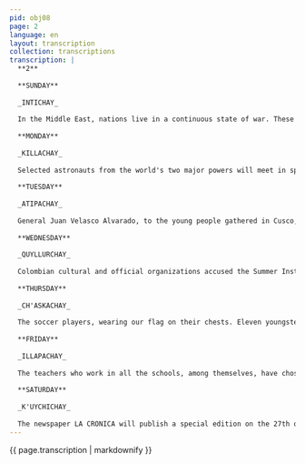 ```yaml
---
pid: obj08
page: 2
language: en
layout: transcription
collection: transcriptions
transcription: |
  **2**
  
  **SUNDAY**
  
  _INTICHAY_
  
  In the Middle East, nations live in a continuous state of war. These nations are Arabia and Israel. With the goal of safeguarding peace in the Middle East, the Army's "Peru Battalion" was sent to the critical area of ​​the Levant by agreement of the United Nations Security Council. They remained there for twenty months to preserve the ceasefire. They returned to their homeland yesterday, and their return was an emotional event, marked by joy and tears, along with the hearts of their families. Three hundred and thirty-three men, commanded by Lieutenant Colonel Jaime Montesino Ampuero, dressed in the uniform of the UN Forces, arrived at eight-fifteen in the morning. As General Leonidas Rodriguez rightly stated, the mission accomplished by the Peruvians must be interpreted as the permanent vocation for peace of Peru and its Armed Forces in the Latin American continent, and particularly with respect to the sister countries that border Peru. We would like to always live with this peace and this joy.
  
  **MONDAY**
  
  _KILLACHAY_
  
  Selected astronauts from the world's two major powers will meet in space. They are Soviet and American astronauts. If the news had been spread in previous years, it would have been considered impossible. This dream will become a reality next Thursday. This event will take place, even though there will be lightning and tornadoes that raise fears about the success of the endeavor. With this event, a new era begins; knowledge of space will no longer be a matter of individual effort, because in every endeavor, unity will be strength. The quest to explore space has already been a task of several years; with this knowledge, humanity will be helped; this is the reason why your ships are perfectly equipped.
  
  **TUESDAY**
  
  _ATIPACHAY_
  
  General Juan Velasco Alvarado, to the young people gathered in Cusco, with his pristine voice, I write thus: I want you to think about the revolution. You have to work so that the revolution is irreversible, so that it continues forward, moving forward lightly, even more lightly. This revolution is being made for the youth. The young people have to contribute their strength, their heart, their blood. We have only just defeated the bosses; we still have to further clarify our thoughts and feelings so that our flag flies high, so that the revolution may achieve even greater accomplishments, so that our people may see the beautiful seed of the revolution, so that we may live a true life. With the words of General Velasco Alvarado, the young people have truly strengthened themselves; they have laughed and sung for our Peruvian people. The meeting in Cusco is showing us how the revolutionary youth are working just like their elders, for our people, for our Peru, for themselves.
  
  **WEDNESDAY**
  
  _QUYLLURCHAY_
  
  Colombian cultural and official organizations accused the Summer Institute of Linguistics in Bogotá of violating sovereignty, stealing national resources, and abusing and trampling on indigenous populations. The Summer Institute of Linguistics was founded by the United States and operates in virtually all Latin American countries, serving more than 500 indigenous groups, particularly indigenous groups. According to the plaintiffs, this institute performs functions other than linguistics, ignoring the laws of our countries. This institute owns airplanes, landing strips, and a radio network. Another serious accusation refers to the mass sterilization of indigenous and rural communities. We believe the Colombian entities accusing the institute are clear-minded: it is possible that they are performing similar functions in our country. It will always be dangerous for the United States to become men and to expand our concepts.
  
  **THURSDAY**
  
  _CH'ASKACHAY_
  
  The soccer players, wearing our flag on their chests. Eleven youngsters finished tied with the Chilean team. That's what they call a tie in Spanish. They played in the city of Santiago de Chile. The best kickers, who make up what we call the national team, flew to the southern country on a plane. Marcos Calderón is the one who teaches the youngsters so they can be even better kickers. In that distant nation, they couldn't win, but they didn't let themselves be defeated either. It was the young player Teófilo Cubillas, who, as the game was coming to an end, kicked the ball with precision, sending it wide. That's why the young Peruvians didn't emerge victorious. This month, they will play again, in Bolivia. They'll let us know how they'll play by radio.
  
  **FRIDAY**
  
  _ILLAPACHAY_
  
  The teachers who work in all the schools, among themselves, have chosen the leaders of their cooperative. There, two lists competed: Sutep and Serp. As we know, every year teachers hold elections, where they name their leaders, but in these elections, they insult each other in every possible way. They also insult our government, "telling it that it's starving us." But we believe they're insulting us only lip service, because that isn't, and can't be, true. The teachers, with all their intelligence, should have known this. On Friday, the schools didn't receive students because the teachers were holding elections. I hope these elections yield the best results, above all that the teachers live in peace and harmony among themselves, so that they stop being in constant war.
  
  **SATURDAY**
  
  _K'UYCHICHAY_
  
  The newspaper LA CRONICA will publish a special edition on the 27th of this month. These pages will recount how we have worked in socialized newspapers. All of these experiences will be conveyed in this special issue. They will pour out their best writing with the best of heart. They will tell how they began their journey, how they suffered, how they met. They will truly speak the truth, how they worked with only the people in mind. CRONICAWAN will also speak in these pages. We will discuss how we work this weekly newspaper in the same way. Let's look forward to this special issue, so we can truly understand what the life of a journalist is like.
---
```


{{ page.transcription | markdownify }}
